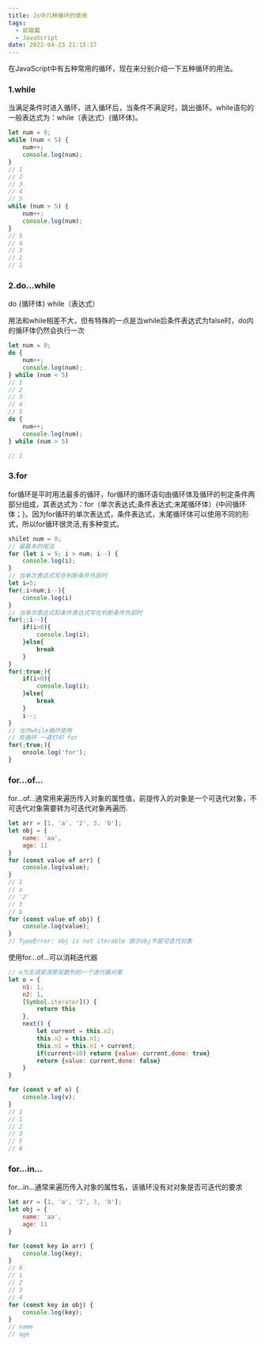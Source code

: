 ```yaml
---
title: Js中几种循环的使用
tags:
  - 前端篇
  - JavaScript
date: 2022-04-23 21:15:17
---
```





在JavaScript中有五种常用的循环，现在来分别介绍一下五种循环的用法。

### 1.while

当满足条件时进入循环，进入循环后，当条件不满足时，跳出循环。while语句的一般表达式为：while（表达式）{循环体}。

```javascript
let num = 0;
while (num < 5) {
    num++;
    console.log(num);
}
// 1 
// 2 
// 3 
// 4
// 5
while (num > 5) {
    num++;
    console.log(num);
}
// 5
// 4
// 3
// 2
// 1
```

### 2.do...while

do {循环体} while（表达式）

用法和while相差不大，但有特殊的一点是当while后条件表达式为false时，do内的循环体仍然会执行一次

```javascript
let num = 0;
do {
    num++;
    console.log(num);
} while (num < 5)
// 1
// 2
// 3
// 4
// 5
do {
    num++;
    console.log(num);
} while (num > 5)

// 1
```

### 3.for

for循环是平时用法最多的循环，for循环的循环语句由循环体及循环的判定条件两部分组成，其表达式为：for（单次表达式;条件表达式;末尾循环体）{中间循环体；}。因为for循环的单次表达式，条件表达式，末尾循环体可以使用不同的形式，所以for循环很灵活,有多种变式。

```javascript
shilet num = 0;
// 最基本的用法
for (let i = 5; i > num; i--) {
    console.log(i);
}
// 当单次表达式写在判断条件外部时
let i=5;
for(;i>num;i--){
    console.log(i)
}
// 当单次表达式和条件表达式写在判断条件外部时
for(;;i--){
    if(i>0){
        console.log(i);
    }else{
        break
    }
}
for(;true;){
    if(i>0){
        console.log(i);
    }else{
        break
    }
    i--;
}
// 当作while循环使用
// 死循环 一直打印 for
for(;true;){
    onsole.log('for');
}
```

### for...of...

for...of...通常用来遍历传入对象的属性值，前提传入的对象是一个可迭代对象，不可迭代对象需要转为可迭代对象再遍历.

```javascript
let arr = [1, 'a', '2', 3, 'b'];
let obj = {
    name: 'aa',
    age: 11
}
for (const value of arr) {
    console.log(value);
}
// 1
// a
// '2'
// 3
// b
for (const value of obj) {
    console.log(value);
}
// TypeError: obj is not iterable 提示obj不是可迭代对象
```

使用for...of...可以消耗迭代器

```javascript
// o为生成斐波那契数列的一个迭代器对象
let o = {
    n1: 1,
    n2: 1,
    [Symbol.iterator]() {
        return this
    },
    next() {
        let current = this.n2;
        this.n2 = this.n1;
        this.n1 = this.n1 + current;
        if(current>10) return {value: current,done: true}
        return {value: current,done: false}
    }
}

for (const v of o) {
    console.log(v);
}
// 1
// 1
// 2
// 3
// 5
// 8
```

### for...in...

for...in...通常来遍历传入对象的属性名，该循环没有对对象是否可迭代的要求

```javascript
let arr = [1, 'a', '2', 3, 'b'];
let obj = {
    name: 'aa',
    age: 11
}

for (const key in arr) {
    console.log(key);
}
// 0
// 1
// 2
// 3
// 4
for (const key in obj) {
    console.log(key);
}
// name
// age
```